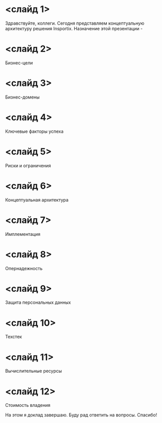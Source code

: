 # <слайд 1>
Здравствуйте, коллеги.
Сегодня представляем концептуальную архитектуру решения Insportix.
Назначение этой презентации - 

# <слайд 2>
Бизнес-цели

# <слайд 3>
Бизнес-домены

# <слайд 4>
Ключевые факторы успеха

# <слайд 5>
Риски и ограничения

# <слайд 6>
Концептуальная архитектура

# <слайд 7>
Имплементация

# <слайд 8>
Опернадежность

# <слайд 9>
Защита персональных данных

# <слайд 10>
Техстек

# <слайд 11>
Вычислительные ресурсы

# <слайд 12>
Стоимость владения


На этом я доклад завершаю. Буду рад ответить на вопросы. Спасибо!
